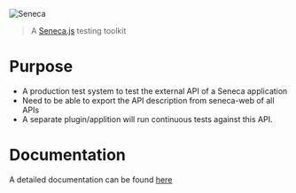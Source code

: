 ![Seneca](http://senecajs.org/files/assets/seneca-logo.png)
> A [Seneca.js](http://senecajs.org) testing toolkit


# Purpose

  * A production test system to test the external API of a Seneca application
  * Need to be able to export the API description from seneca-web of all APIs
  * A separate plugin/applition will run continuous tests against this API.

# Documentation

A detailed documentation can be found [here](./docs/Readme.md)

